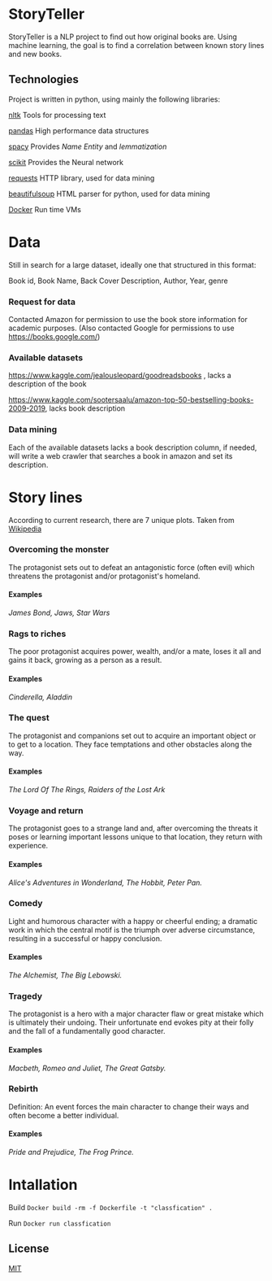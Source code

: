 # StoryTeller
StoryTeller is a NLP project to find out how original books are.
Using machine learning, the goal is to find a correlation between known story lines and new books.

## Technologies
Project is written in python, using mainly the following libraries:

[nltk](https://www.nltk.org/#) Tools for processing text

[pandas](https://pandas.pydata.org/) High performance data structures 

[spacy](https://spacy.io/) Provides *Name Entity* and *lemmatization*

[scikit](https://scikit-learn.org/stable/index.html) Provides the Neural network 

[requests](https://docs.python-requests.org/en/latest/) HTTP library, used for data mining

[beautifulsoup](https://www.crummy.com/software/BeautifulSoup/bs4/doc/) HTML parser for python, used for data mining

[Docker](https://www.docker.com/) Run time VMs


# Data
Still in search for a large dataset, ideally one that structured in this format:

Book id, Book Name, Back Cover Description, Author, Year, genre

### Request for data
Contacted Amazon for permission to use the book store information for academic purposes. (Also contacted Google for permissions to use https://books.google.com/)

### Available datasets
https://www.kaggle.com/jealousleopard/goodreadsbooks , lacks a description of the book

https://www.kaggle.com/sootersaalu/amazon-top-50-bestselling-books-2009-2019, lacks book description


### Data mining

Each of the available datasets lacks a book description column, if needed, will write a web crawler that searches a book in amazon and set its description.


# Story lines
According to current research, there are 7 unique plots.
Taken from [Wikipedia](https://en.wikipedia.org/wiki/The_Seven_Basic_Plots)

### Overcoming the monster
The protagonist sets out to defeat an antagonistic force (often evil) which threatens the protagonist and/or protagonist's homeland.

#### Examples
*James Bond, Jaws, Star Wars*

### Rags to riches 
The poor protagonist acquires power, wealth, and/or a mate, loses it all and gains it back, growing as a person as a result.

#### Examples
*Cinderella, Aladdin*

### The quest
The protagonist and companions set out to acquire an important object or to get to a location. They face temptations and other obstacles along the way.

#### Examples
*The Lord Of The Rings, Raiders of the Lost Ark*

### Voyage and return
The protagonist goes to a strange land and, after overcoming the threats it poses or learning important lessons unique to that location, they return with experience.

#### Examples
*Alice's Adventures in Wonderland, The Hobbit, Peter Pan.*

### Comedy
Light and humorous character with a happy or cheerful ending; a dramatic work in which the central motif is the triumph over adverse circumstance, resulting in a successful or happy conclusion.

#### Examples
*The Alchemist, The Big Lebowski.*

### Tragedy
The protagonist is a hero with a major character flaw or great mistake which is ultimately their undoing. Their unfortunate end evokes pity at their folly and the fall of a fundamentally good character.

#### Examples
*Macbeth, Romeo and Juliet, The Great Gatsby.*

### Rebirth
Definition: An event forces the main character to change their ways and often become a better individual.

#### Examples
*Pride and Prejudice, The Frog Prince.*

# Intallation
Build
`Docker build -rm -f Dockerfile -t "classfication" .`

Run
`Docker run classfication`

## License
[MIT](https://choosealicense.com/licenses/mit/)
